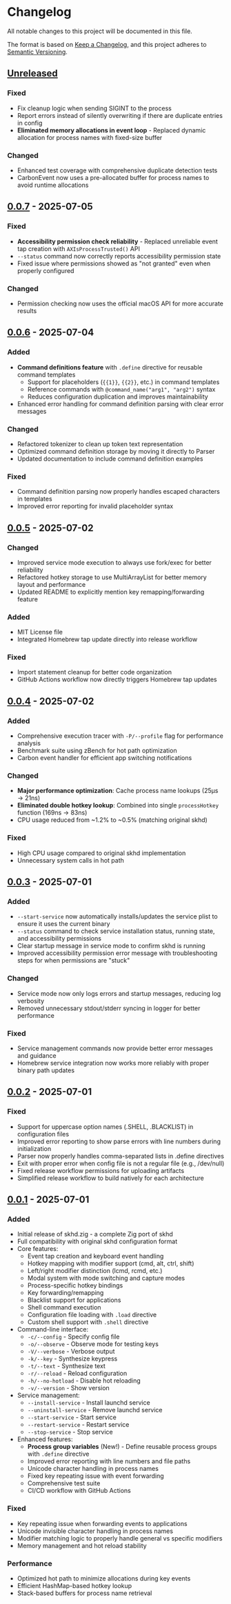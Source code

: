 # Changelog

All notable changes to this project will be documented in this file.

The format is based on [Keep a Changelog](https://keepachangelog.com/en/1.0.0/),
and this project adheres to [Semantic Versioning](https://semver.org/spec/v2.0.0.html).

## [Unreleased]

### Fixed
- Fix cleanup logic when sending SIGINT to the process
- Report errors instead of silently overwriting if there are duplicate entries in config
- **Eliminated memory allocations in event loop** - Replaced dynamic allocation for process names with fixed-size buffer

### Changed
- Enhanced test coverage with comprehensive duplicate detection tests
- CarbonEvent now uses a pre-allocated buffer for process names to avoid runtime allocations

## [0.0.7] - 2025-07-05

### Fixed
- **Accessibility permission check reliability** - Replaced unreliable event tap creation with `AXIsProcessTrusted()` API
- `--status` command now correctly reports accessibility permission state
- Fixed issue where permissions showed as "not granted" even when properly configured

### Changed
- Permission checking now uses the official macOS API for more accurate results

## [0.0.6] - 2025-07-04

### Added
- **Command definitions feature** with `.define` directive for reusable command templates
  - Support for placeholders (`{{1}}`, `{{2}}`, etc.) in command templates
  - Reference commands with `@command_name("arg1", "arg2")` syntax
  - Reduces configuration duplication and improves maintainability
- Enhanced error handling for command definition parsing with clear error messages

### Changed
- Refactored tokenizer to clean up token text representation
- Optimized command definition storage by moving it directly to Parser
- Updated documentation to include command definition examples

### Fixed
- Command definition parsing now properly handles escaped characters in templates
- Improved error reporting for invalid placeholder syntax

## [0.0.5] - 2025-07-02

### Changed
- Improved service mode execution to always use fork/exec for better reliability
- Refactored hotkey storage to use MultiArrayList for better memory layout and performance
- Updated README to explicitly mention key remapping/forwarding feature

### Added
- MIT License file
- Integrated Homebrew tap update directly into release workflow

### Fixed
- Import statement cleanup for better code organization
- GitHub Actions workflow now directly triggers Homebrew tap updates

## [0.0.4] - 2025-07-02

### Added
- Comprehensive execution tracer with `-P/--profile` flag for performance analysis
- Benchmark suite using zBench for hot path optimization
- Carbon event handler for efficient app switching notifications

### Changed
- **Major performance optimization**: Cache process name lookups (25μs → 21ns)
- **Eliminated double hotkey lookup**: Combined into single `processHotkey` function (169ns → 83ns)
- CPU usage reduced from ~1.2% to ~0.5% (matching original skhd)

### Fixed
- High CPU usage compared to original skhd implementation
- Unnecessary system calls in hot path

## [0.0.3] - 2025-07-01

### Added
- `--start-service` now automatically installs/updates the service plist to ensure it uses the current binary
- `--status` command to check service installation status, running state, and accessibility permissions
- Clear startup message in service mode to confirm skhd is running
- Improved accessibility permission error message with troubleshooting steps for when permissions are "stuck"

### Changed
- Service mode now only logs errors and startup messages, reducing log verbosity
- Removed unnecessary stdout/stderr syncing in logger for better performance

### Fixed
- Service management commands now provide better error messages and guidance
- Homebrew service integration now works more reliably with proper binary path updates

## [0.0.2] - 2025-07-01

### Fixed
- Support for uppercase option names (.SHELL, .BLACKLIST) in configuration files
- Improved error reporting to show parse errors with line numbers during initialization
- Parser now properly handles comma-separated lists in .define directives
- Exit with proper error when config file is not a regular file (e.g., /dev/null)
- Fixed release workflow permissions for uploading artifacts
- Simplified release workflow to build natively for each architecture

## [0.0.1] - 2025-07-01

### Added
- Initial release of skhd.zig - a complete Zig port of skhd
- Full compatibility with original skhd configuration format
- Core features:
  - Event tap creation and keyboard event handling
  - Hotkey mapping with modifier support (cmd, alt, ctrl, shift)
  - Left/right modifier distinction (lcmd, rcmd, etc.)
  - Modal system with mode switching and capture modes
  - Process-specific hotkey bindings
  - Key forwarding/remapping
  - Blacklist support for applications
  - Shell command execution
  - Configuration file loading with `.load` directive
  - Custom shell support with `.shell` directive
- Command-line interface:
  - `-c/--config` - Specify config file
  - `-o/--observe` - Observe mode for testing keys
  - `-V/--verbose` - Verbose output
  - `-k/--key` - Synthesize keypress
  - `-t/--text` - Synthesize text
  - `-r/--reload` - Reload configuration
  - `-h/--no-hotload` - Disable hot reloading
  - `-v/--version` - Show version
- Service management:
  - `--install-service` - Install launchd service
  - `--uninstall-service` - Remove launchd service
  - `--start-service` - Start service
  - `--restart-service` - Restart service
  - `--stop-service` - Stop service
- Enhanced features:
  - **Process group variables** (New!) - Define reusable process groups with `.define` directive
  - Improved error reporting with line numbers and file paths
  - Unicode character handling in process names
  - Fixed key repeating issue with event forwarding
  - Comprehensive test suite
  - CI/CD workflow with GitHub Actions

### Fixed
- Key repeating issue when forwarding events to applications
- Unicode invisible character handling in process names
- Modifier matching logic to properly handle general vs specific modifiers
- Memory management and hot reload stability

### Performance
- Optimized hot path to minimize allocations during key events
- Efficient HashMap-based hotkey lookup
- Stack-based buffers for process name retrieval

[Unreleased]: https://github.com/jackielii/skhd.zig/compare/v0.0.7...HEAD
[0.0.7]: https://github.com/jackielii/skhd.zig/compare/v0.0.6...v0.0.7
[0.0.6]: https://github.com/jackielii/skhd.zig/compare/v0.0.5...v0.0.6
[0.0.5]: https://github.com/jackielii/skhd.zig/compare/v0.0.4...v0.0.5
[0.0.4]: https://github.com/jackielii/skhd.zig/compare/v0.0.3...v0.0.4
[0.0.3]: https://github.com/jackielii/skhd.zig/compare/v0.0.2...v0.0.3
[0.0.2]: https://github.com/jackielii/skhd.zig/compare/v0.0.1...v0.0.2
[0.0.1]: https://github.com/jackielii/skhd.zig/releases/tag/v0.0.1
